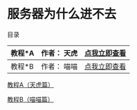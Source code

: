 # 服务器为什么进不去

目录

| 教程*A | 作者： 天虎 |[点我立即查看](/Related_problem/connect_failed/A.md)|
| --- | --- | --- |
| 教程*B | 作者： 喵喵 |[点我立即查看](/Related_problem/connect_failed/B.md)|

[教程A（天虎篇）](/Related_problem/connect_failed/A.md)

[教程B（喵喵篇）](/Related_problem/connect_failed/B.md)